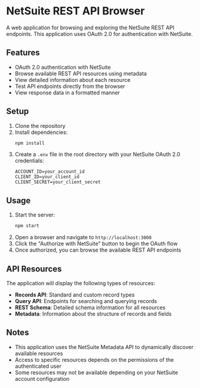 # NetSuite REST API Browser

A web application for browsing and exploring the NetSuite REST API endpoints. This application uses OAuth 2.0 for authentication with NetSuite.

## Features

- OAuth 2.0 authentication with NetSuite
- Browse available REST API resources using metadata
- View detailed information about each resource
- Test API endpoints directly from the browser
- View response data in a formatted manner

## Setup

1. Clone the repository
2. Install dependencies:
   ```bash
   npm install
   ```
3. Create a `.env` file in the root directory with your NetSuite OAuth 2.0 credentials:
   ```
   ACCOUNT_ID=your_account_id
   CLIENT_ID=your_client_id
   CLIENT_SECRET=your_client_secret
   ```

## Usage

1. Start the server:
   ```bash
   npm start
   ```
2. Open a browser and navigate to `http://localhost:3000`
3. Click the "Authorize with NetSuite" button to begin the OAuth flow
4. Once authorized, you can browse the available REST API endpoints

## API Resources

The application will display the following types of resources:

- **Records API**: Standard and custom record types
- **Query API**: Endpoints for searching and querying records
- **REST Schema**: Detailed schema information for all resources
- **Metadata**: Information about the structure of records and fields

## Notes

- This application uses the NetSuite Metadata API to dynamically discover available resources
- Access to specific resources depends on the permissions of the authenticated user
- Some resources may not be available depending on your NetSuite account configuration 